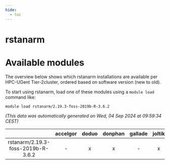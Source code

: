 ```yaml
---
hide:
  - toc
---
```


rstanarm
========

# Available modules


The overview below shows which rstanarm installations are available per HPC-UGent Tier-2cluster, ordered based on software version (new to old).

To start using rstanarm, load one of these modules using a `module load` command like:

```shell
module load rstanarm/2.19.3-foss-2019b-R-3.6.2
```

*(This data was automatically generated on Wed, 04 Sep 2024 at 09:59:34 CEST)*  

| |accelgor|doduo|donphan|gallade|joltik|shinx|skitty|
| :---: | :---: | :---: | :---: | :---: | :---: | :---: | :---: |
|rstanarm/2.19.3-foss-2019b-R-3.6.2|-|x|x|-|x|-|x|
